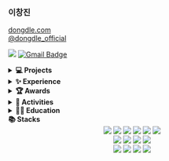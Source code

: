 ### 이창진
<a href= "https://dongdle.com">dongdle.com</a>
<br/>
<a href="https://www.instagram.com/dongdle_official">@dongdle_official</a>

<a href="https://wooden-tricorne-536.notion.site/8d267b4c1bce414f8e45b4f19e513b1e" target="_blank"><img src="https://img.shields.io/badge/Notion-000000?style=flat-square&logo=notion&logoColor=white"/></a>
[![Gmail Badge](https://img.shields.io/badge/Gmail-d14836?style=flat-square&logo=Gmail&logoColor=white&link=mailto:zw791116@gmail.com)](mailto:changjini32@gmail.com)

<!--프로젝트-->
<details>
  <summary><b>💻 Projects</b></summary>
  <ul>
    <li>
      (<a href= "https://dongdle.com"><b>dongdle.com</b></a>)&nbsp&nbsp동아리 관리 플랫폼 <b>"동들"</b> 개발 및 런칭(대표/프론트엔드), 2022.10 - current
    </li>
    <li>
      (<a href = "https://teammagnus.net"><b>teammagnus.net</b></a>)&nbsp&nbsp<a href = "https://github.com/TEAM-MAGNUS/MAGNUS">동아리 출석 관리 사이트 개발 및 운영, 2022.09 - current</a>  
    </li>
    <li>
      <a href= "https://github.com/CSID-DGU/2023-2-CECD3-Release-8">장구 연습을 위한 AI 모델 개발, 2023.10 - 2023.12</a>
    </li>
    <li>
      <a href = "https://github.com/HANSORI-DONGGUK/HANSORI">학과 소모임 사이트 개발, 2021.08 - 2022.09</a>  
    </li>
    <li>
      <a href = "https://github.com/CSID-DGU/2021-2-OSSP1-NotScary-2">캠을 이용한 비대면 학습 중 자세 교정 시스템 개발, 2021</a>
    </li>
    <li>
      <a href = "https://github.com/SWEAP2021/SWE_SWEAP">주식 모의투자 및 경진대회 시스템 개발, 2021</a>
    </li>
    <li>
      <a href= "https://github.com/changnos/Face-Encryption-Decryption-In-Video">지능형 CCTV를 위한 영상 내 특정부분 암호화 및 복호화 연구, 2021</a>
    </li>
  </ul>
</details>

<!--경험-->
<details>
  <summary><b>✨ Experience </b></summary>
  <ul>
    <li>
      <a>
        2023 동국대학교 창업지원 팀 선발 및 캠퍼스타운 입주, 2023.05 - 2023.12
      </a>
    </li>
    <li>
        동국대학교 창업동아리 <b><MACLE></b> 팀장, 2023.04 - 2023.12
    </li>
    <li>
      <a>
        프로그래밍기초와실습 조교 활동(실습문제 제작 및 수업 진행), 2021
      </a>
    </li>
    <li>
      <a>
        동국대학교 컴퓨터공학과 소모임 활동, 2019.03 - 2024.02
      </a>
    </li>
  </ul>
</details>

<!--수상내역-->
<details>
  <summary><b>🏆 Awards</b></summary>
  <ul>
    <li>
      <a>
        2023년도 겨울 ICIP&캡스톤디자인 결과발표회 <b>인기상 수상</b>, 2023.12
      </a>
    </li>
    <li>
      <a>
        동국대학교 캠퍼스타운 입주 경진대회 최종 입주기업 선정 <b></b>, 2023.05
      </a>
    </li>
  </ul>
</details>
      
<!--기타활동-->
<details>
  <summary><b>🌟 Activities</b></summary>
  <ul>
    <li>
      <a>
        동국대학교 공과대 풍물패 '한소리' 활동, 2019.03 - 2024.02
      </a>
    </li>
    <li>
      <a>
        동국대학교 클래식기타 동아리 '현여울' 활동, 2019.03 - 2024.02
      </a>
    </li>
    <li>
      <a>
        대학생 주짓수 연합 동아리 '팀마그누스' 운영진 및 코치 활동, 2021.12 - current
      </a>
    </li>
  </ul>
</details>

<!--학력-->
<details>
  <summary><b>👩‍🏫 Education</b></summary>
  <ul>
    <li>
      <a>
        동국대학교 컴퓨터공학과, 2019.03 - current
      </a>
    </li>
  </ul>
</details>

<summary><b>📚 Stacks</b></summary>
<div align=center> 
  <img src="https://img.shields.io/badge/c++-00599C?style=for-the-badge&logo=c%2B%2B&logoColor=white">
  <img src="https://img.shields.io/badge/jquery-0769AD?style=for-the-badge&logo=jquery&logoColor=white">
  <img src="https://img.shields.io/badge/java-007396?style=for-the-badge&logo=java&logoColor=white"> 
  <img src="https://img.shields.io/badge/python-3776AB?style=for-the-badge&logo=python&logoColor=white">
  <img src="https://img.shields.io/badge/html5-E34F26?style=for-the-badge&logo=html5&logoColor=white"> 
  <img src="https://img.shields.io/badge/css-1572B6?style=for-the-badge&logo=css3&logoColor=white"> 
  <br>
  <img src="https://img.shields.io/badge/javascript-F7DF1E?style=for-the-badge&logo=javascript&logoColor=black"> 
  <img src="https://img.shields.io/badge/react-61DAFB?style=for-the-badge&logo=react&logoColor=black">
  <img src="https://img.shields.io/badge/node.js-339933?style=for-the-badge&logo=Node.js&logoColor=white">
  <img src="https://img.shields.io/badge/express-000000?style=for-the-badge&logo=express&logoColor=white">
  <br>
  <img src="https://img.shields.io/badge/amazonaws-232F3E?style=for-the-badge&logo=amazonaws&logoColor=white"> 
  <img src="https://img.shields.io/badge/github-181717?style=for-the-badge&logo=github&logoColor=white">
  <img src="https://img.shields.io/badge/git-F05032?style=for-the-badge&logo=git&logoColor=white">
  <img src="https://img.shields.io/badge/linux-FCC624?style=for-the-badge&logo=linux&logoColor=black"> 
  <br>
</div>
